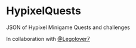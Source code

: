 # HypixelQuests
JSON of Hypixel Minigame Quests and challenges

In collaboration with [@Legolover7](https://github.com/Legolover7)
